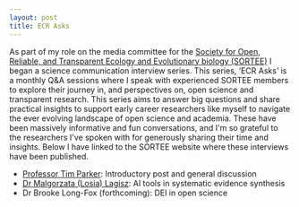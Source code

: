 ```yaml
---
layout: post
title: ECR Asks
---
```


As part of my role on the media committee for the [Society for Open, Reliable, and Transparent Ecology and Evolutionary biology (SORTEE)](https://www.sortee.org/) I began a science communication interview series. This series, ‘ECR Asks’ is a monthly Q&A sessions where I speak with experienced SORTEE members to explore their journey in, and perspectives on, open science and transparent research. This series aims to answer big questions and share practical insights to support early career researchers like myself to navigate the ever evolving landscape of open science and academia. These have been massively informative and fun conversations, and I'm so grateful to the researchers I've spoken with for generously sharing their time and insights. Below I have linked to the SORTEE website where these interviews have been published.

* [Professor Tim Parker](https://www.sortee.org/blog/2025/05/13/2025_ecr_asks_tim_parker/): Introductory post and general discussion
* [Dr Malgorzata (Losia) Lagisz](https://www.sortee.org/blog/2025/06/10/2025_ecr_asks_losia_lagisz/): AI tools in systematic evidence synthesis
* Dr Brooke Long-Fox (forthcoming): DEI in open science
